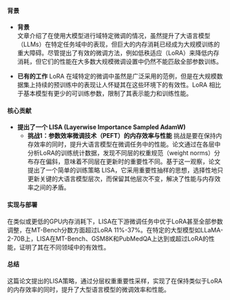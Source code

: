 #### 背景
- **背景**       
    文章介绍了在使用大模型进行域特定微调的情况，虽然提升了大语言模型（LLMs）在特定任务域中的表现，但巨大的内存消耗已经成为大规模训练的重大障碍。尽管提出了有效的微调方法，例如低秩适应（LoRA）来降低内存消耗，但它们的性能在大多数大规模微调设置中仍然不能匹敌全部参数训练。

- **已有的工作**
    LoRA 在域特定的微调中虽然是广泛采用的范例，但是在大规模数据集上持续的预训练中的表现让人怀疑其在这些环境下的有效性。LoRA 相比于基本模型有更少的可训练参数，限制了其表示能力和训练性能。

#### 核心贡献
- **提出了一个 LISA (Layerwise Importance Sampled AdamW)**
    - **挑战1：参数效率微调技术（PEFT）的内存效率与性能**
        挑战是要在保持内存效率的同时，提升大语言模型在微调任务中的性能。论文通过在各层中分析LoRA的训练统计数据，发现不同层的权重规范（weight norms）分布存在偏斜，意味着不同层在更新时的重要性不同。基于这一观察，论文提出了一个简单的训练策略 LISA，它采用重要性抽样的思想，选择性地只更新关键的大语言模型层次，而保留其他层次不变，解决了性能与内存效率之间的矛盾。

#### 实现与部署
在类似或更低的GPU内存消耗下，LISA在下游微调任务中优于LoRA甚至全部参数调整，在MT-Bench分数方面超过LoRA 11%-37%。在特定的大型模型如LLaMA-2-70B上，LISA在MT-Bench、GSM8K和PubMedQA上达到或超过LoRA的性能，证明了其在不同领域中的有效性。

#### 总结
这篇论文提出的LISA策略，通过分层权重重要性采样，实现了在保持类似于LoRA的内存效率的同时，提升了大型语言模型的微调效率和性能。